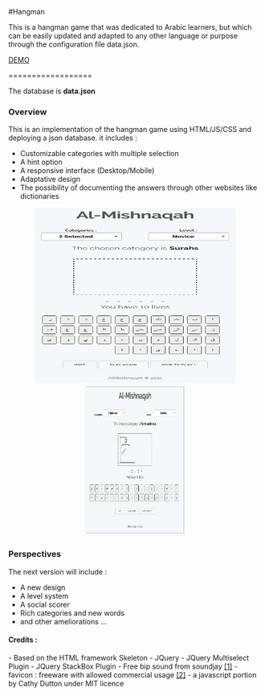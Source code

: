 #Hangman

This is a hangman game that was dedicated to Arabic learners, but which can be easily updated and adapted to any other language or purpose through the configuration file data.json.

<a href="http://htmlpreview.github.io/?https://github.com/undershell/hangman/blob/master/hangman/index.html">DEMO</a>



==================

The database is <b>data.json</b>

<h3>Overview</h3>

This is an implementation of the hangman game using HTML/JS/CSS and deploying a json database. it includes :
- Customizable categories with multiple selection
- A hint option
- A responsive interface (Desktop/Mobile)
- Adaptative design
- The possibility of documenting the answers through other websites like dictionaries


<p align="center">
  <img src="index/large_1.png" alt="Large view" width="400" height="350" />
  <img src="index/mobile_1.png" alt="Mobile view"  width="200" height="300" />
</p>

<h3>Perspectives</h3>

The next version will include :
- A new design
- A level system
- A social scorer
- Rich categories and new words
- and other ameliorations ...


<h4>Credits :</h4>
- Based on the HTML framework Skeleton
- JQuery
- JQuery Multiselect Plugin
- JQuery StackBox Plugin
- Free bip sound from soundjay <a href="http://www.soundjay.com/button/button-30.mp3">[1]</a>
- favicon : freeware with allowed commercial usage <a href="http://www.iconarchive.com/show/colorful-long-shadow-icons-by-graphicloads/Book-icon.html">[2]</a>
- a javascript portion by Cathy Dutton under MIT licence
